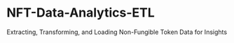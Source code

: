 # NFT-Data-Analytics-ETL
Extracting, Transforming, and Loading Non-Fungible Token Data for Insights
